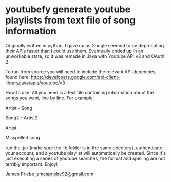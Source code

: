 youtubefy
generate youtube playlists from text file of song information
=========

Originally written in python, I gave up as Google seemed to be deprecating their APIs faster than I could use them.
Eventually ended up in an unworkable state, so it was remade in Java with Youtube API v3 and OAuth 2

To run from source you will need to include the relevant API depencies, found here:
https://developers.google.com/api-client-library/java/apis/youtube/v3


How to use:
All you need is a text file containing information about the songs you want, line by line. For example:

Artist - Song

Song2 - Artist2

Artist

Misspelled song

run the .jar (make sure the lib folder is in the same directory), authenticate your account, and a youtube playlist will automatically be created.
Since it's just executing a series of youtube searches, the format and spelling are not terribly important.
Enjoy!


James Priebe
jamespriebe92@gmail.com

